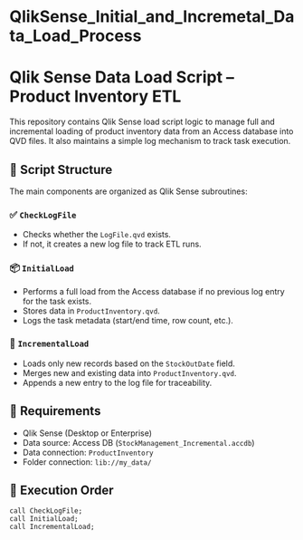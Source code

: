 # QlikSense_Initial_and_Incremetal_Data_Load_Process


# Qlik Sense Data Load Script – Product Inventory ETL

This repository contains Qlik Sense load script logic to manage full and incremental loading of product inventory data from an Access database into QVD files. It also maintains a simple log mechanism to track task execution.

## 📁 Script Structure

The main components are organized as Qlik Sense subroutines:

### ✅ `CheckLogFile`
- Checks whether the `LogFile.qvd` exists.
- If not, it creates a new log file to track ETL runs.

### 📦 `InitialLoad`
- Performs a full load from the Access database if no previous log entry for the task exists.
- Stores data in `ProductInventory.qvd`.
- Logs the task metadata (start/end time, row count, etc.).

### 🔄 `IncrementalLoad`
- Loads only new records based on the `StockOutDate` field.
- Merges new and existing data into `ProductInventory.qvd`.
- Appends a new entry to the log file for traceability.

## 🔧 Requirements
- Qlik Sense (Desktop or Enterprise)
- Data source: Access DB (`StockManagement_Incremental.accdb`)
- Data connection: `ProductInventory`
- Folder connection: `lib://my_data/`

## 🚀 Execution Order

```qlik
call CheckLogFile;
call InitialLoad;
call IncrementalLoad;
